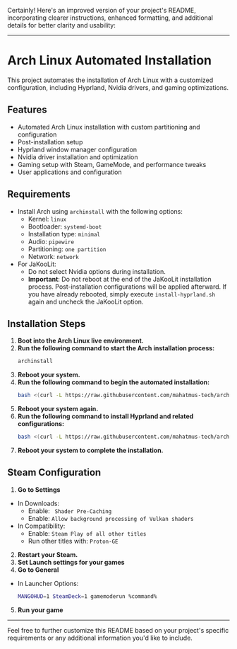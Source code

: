 Certainly! Here's an improved version of your project's README, incorporating clearer instructions, enhanced formatting, and additional details for better clarity and usability:

---

# Arch Linux Automated Installation

This project automates the installation of Arch Linux with a customized configuration, including Hyprland, Nvidia drivers, and gaming optimizations.

## Features

- Automated Arch Linux installation with custom partitioning and configuration
- Post-installation setup
- Hyprland window manager configuration
- Nvidia driver installation and optimization
- Gaming setup with Steam, GameMode, and performance tweaks
- User applications and configuration

## Requirements

- Install Arch using `archinstall` with the following options:
  - Kernel: `linux`
  - Bootloader: `systemd-boot`
  - Installation type: `minimal`
  - Audio: `pipewire`
  - Partitioning: `one partition`
  - Network: `network`
- For JaKooLit:
  - Do not select Nvidia options during installation.
  - **Important**: Do not reboot at the end of the JaKooLit installation process. Post-installation configurations will be applied afterward. If you have already rebooted, simply execute `install-hyprland.sh` again and uncheck the JaKooLit option.

## Installation Steps

1. **Boot into the Arch Linux live environment.**
2. **Run the following command to start the Arch installation process:**
   ```bash
   archinstall
   ```
3. **Reboot your system.**
4. **Run the following command to begin the automated installation:**
   ```bash
   bash <(curl -L https://raw.githubusercontent.com/mahatmus-tech/arch-auto-install/main/install-arch.sh)
   ```
5. **Reboot your system again.**
6. **Run the following command to install Hyprland and related configurations:**
   ```bash
   bash <(curl -L https://raw.githubusercontent.com/mahatmus-tech/arch-auto-install/main/install-hyprland.sh)
   ```
7. **Reboot your system to complete the installation.**


## Steam Configuration

1. **Go to Settings**
- In Downloads:
  - Enable: ` Shader Pre-Caching` 
  - Enable: `Allow background processing of Vulkan shaders`
- In Compatibility:
  - Enable: `Steam Play of all other titles`
  - Run other titles with: `Proton-GE` 
2. **Restart your Steam.**
3. **Set Launch settings for your games**
4. **Go to General**
- In Launcher Options:
   ```bash
   MANGOHUD=1 SteamDeck=1 gamemoderun %command%
   ```
5. **Run your game**

---

Feel free to further customize this README based on your project's specific requirements or any additional information you'd like to include. 